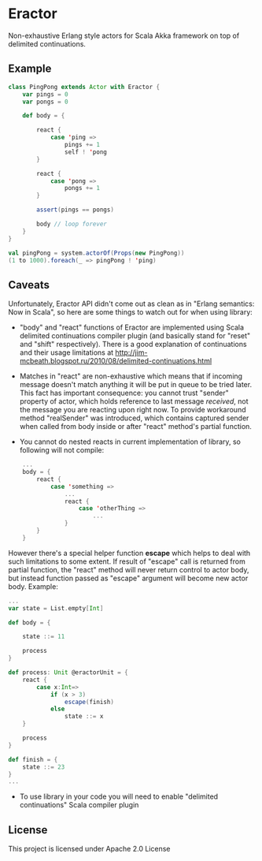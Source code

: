 Eractor
=======

Non-exhaustive Erlang style actors for Scala Akka framework on top of delimited continuations.

## Example

```scala
class PingPong extends Actor with Eractor {
    var pings = 0
    var pongs = 0

    def body = {

        react {
            case 'ping =>
                pings += 1
                self ! 'pong
        }

        react {
            case 'pong =>
                pongs += 1
        }

        assert(pings == pongs)

        body // loop forever
    }
}

val pingPong = system.actorOf(Props(new PingPong))
(1 to 1000).foreach(_ => pingPong ! 'ping)
```

## Caveats

Unfortunately, Eractor API didn't come out as clean
as in "Erlang semantics: Now in Scala", so here are some
things to watch out for when using library:

* "body" and "react" functions of Eractor are implemented
  using Scala delimited continuations compiler plugin (and
  basically stand for "reset" and "shift" respectively).
  There is a good explanation of continuations and their
  usage limitations at http://jim-mcbeath.blogspot.ru/2010/08/delimited-continuations.html

* Matches in "react" are non-exhaustive which means that
  if incoming message doesn't match anything it will
  be put in queue to be tried later. This fact has important
  consequence: you cannot trust "sender" property of actor,
  which holds reference to last message _received_, not the message
  you are reacting upon right now.
  To provide workaround method "realSender" was introduced,
  which contains captured sender when called from body inside or after
  "react" method's partial function.

* You cannot do nested reacts in current implementation
  of library, so following will not compile:

```scala
    ...
    body = {
        react {
            case 'something =>
                ...
                react {
                    case 'otherThing =>
                        ...
                }
        }
    }
```

However there's a special helper function __escape__ which helps to deal with such limitations
to some extent. If result of "escape" call is returned from partial function,
the "react" method will never return control to actor body, but instead function passed as
"escape" argument will become new actor body. Example:

```scala
...
var state = List.empty[Int]

def body = {

    state ::= 11

    process
}

def process: Unit @eractorUnit = {
    react {
        case x:Int=>
            if (x > 3)
                escape(finish)
            else
                state ::= x
    }

    process
}

def finish = {
    state ::= 23
}
...
```

* To use library in your code you will need to enable "delimited continuations"
  Scala compiler plugin

## License

This project is licensed under Apache 2.0 License
